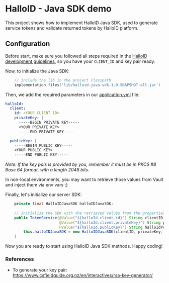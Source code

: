 # HalloID - Java SDK demo 

This project shows how to implement HalloID Java SDK, used to generate
service tokens and validate returned tokens by HalloID platform.

## Configuration

Before start, make sure you followed all steps required in the [HalloID 
 development guidelines](), so you have your `CLIENT_ID` and key pair 
ready.

Now, to initialize the Java SDK:

```groovy
    // Include the lib in the project classpath.
    implementation files('lib/halloid-java-sdk-1.0-SNAPSHOT-all.jar')
```

Then, we add the required parameters in our 
[application.yml](src/main/resources/application.yml) file:

```yaml
halloId:
  client:
    id: <YOUR CLIENT ID>
    privateKey: |
      -----BEGIN PRIVATE KEY-----
      <YOUR PRIVATE KEY>
      -----END PRIVATE KEY-----

  publicKey: |
    -----BEGIN PUBLIC KEY-----
    <YOUR PUBLIC KEY>
    -----END PUBLIC KEY-----
```

_Note: If the key pais is provided by you, remember it must be in PKCS #8
Base 64 format, with a length 2048 bits._ 

In non-local environments, you may want to retrieve those values from 
Vault and inject them via env vars ;)

Finally, let's initialize our server SDK:

```java
    private final HalloIDJavaSDK halloIDJavaSDK;
    
    // Initialize the SDK with the retrieved values from the properties file
    public TokenService(@Value("${halloId.client.id}") String clientID,
                        @Value("${halloId.client.privateKey}") String privateKey,
                        @Value("${halloId.publicKey}") String halloIdPublicKey) {
        this.halloIDJavaSDK = new HalloIDJavaSDK(clientID, privateKey, halloIdPublicKey);
    }
```
 Now you are ready to start using HalloID Java SDK methods. Happy coding!
 

### References

- To generate your key pair: https://www.csfieldguide.org.nz/en/interactives/rsa-key-generator/

